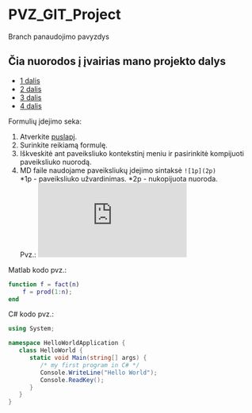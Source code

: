 # PVZ_GIT_Project
Branch panaudojimo pavyzdys 

## Čia nuorodos į įvairias mano projekto dalys

* [1 dalis](https://github.com/A-Igumenov/PVZ_GIT_Project/tree/1-dalis)
* [2 dalis](https://github.com/A-Igumenov/PVZ_GIT_Project/tree/2-dalis)
* [3 dalis](https://github.com/A-Igumenov/PVZ_GIT_Project/tree/3-dalis)
* [4 dalis](https://github.com/A-Igumenov/PVZ_GIT_Project/tree/4-dalis)

Formulių įdejimo seka:
1. Atverkite [puslapį](http://latex.codecogs.com/eqneditor/editor.php). 
2. Surinkite reikiamą formulę. 
3. Iškveskitė ant paveiksliuko kontekstinį meniu ir pasirinkitė kompijuoti paveiksliuko nuorodą. 
4. MD faile naudojame paveiksliukų įdejimo sintaksė `![1p](2p)`\
    *1p - paveiksliuko užvardinimas.
    *2p - nukopijuota nuoroda.\
Pvz.:
![](http://latex.codecogs.com/gif.latex?Y%3D%5Cfrac%7Bx%7D%7B1-5%7D%5Csum_%7B-10%7D%5E%7B100%7D%20x%5E%7B10%7D)

Matlab kodo pvz.:
```matlab
function f = fact(n)
    f = prod(1:n);
end
```

C# kodo pvz.:
```csharp
using System;

namespace HelloWorldApplication {
   class HelloWorld {
      static void Main(string[] args) {
         /* my first program in C# */
         Console.WriteLine("Hello World");
         Console.ReadKey();
      }
   }
}
```

